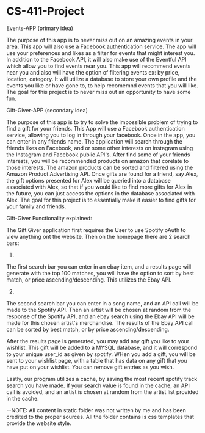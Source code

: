 # CS-411-Project

Events-APP (primary idea)

The purpose of this app is to never miss out on an amazing events in your area. This app will also use a Facebook authentication service. The app will use your preferences and likes as a filter for events that might interest you. In addition to the Facebook API, it will also make use of the Eventful API which allow you to find events near you. This app will recommend events near you and also will have the option of filtering events ex: by price, location, category. It will utilize a database to store your own profile and the events you like or have gone to, to help recomemnd events that you will like. The goal for this project is to never miss out an opportunity to have some fun. 


Gift-Giver-APP (secondary idea)

The purpose of this app is to try to solve the impossible problem of trying to find a gift for your friends. This App will use a Facebook authentication service, allowing you to log in through your facebook. Once in the app, you can enter in any friends name. The application will search through the friends likes on Facebook, and or some other interests on instagram using the Instagram and Facebook public API's. After find some of your friends interests, you will be recommended products on amazon that corelate to those interests. The amazon products can be sorted and filtered using the Amazon Product Advertising API. Once gifts are found for a friend, say Alex, the gift options presented for Alex will be queried into a database associated with Alex, so that if you would like to find more gifts for Alex in the future, you can just access the options in the database associated with Alex. The goal for this project is to essentially make it easier to find gifts for your family and friends. 


Gift-Giver Functionality explained:

The Gift Giver application first requires the User to use Spotify oAuth to view anything ont the website.
Then on the homepage there are 2 search bars:
  
  1)
  The first search bar you can enter in an ebay item, and a results page will generate with the top 100 matches, you will have   the option to sort by best match, or price ascending/descending. This utilizes the Ebay API.
  
  2)
  The second search bar you can enter in a song name, and an API call will be made to the Spotify API. Then an artist will be   chosen at random from the response of the Spotify API, and an ebay search using the Ebay API will be made for this chosen     artist's merchandise. The results of the Ebay API call can be sorted by best match, or by price ascending/descending.
  
After the results page is generated, you may add any gift you like to your wishlist. This gift will be added to a MYSQL database, and it will correspond to your unique user_id as given by spotify. WHen you add a gift, you will be sent to your wishlist page, with a table that has data on any gift that you have put on your wishlist. You can remove gift entries as you wish.

Lastly, our program utilizes a cache, by saving the most recent spotify track search you have made. If your search value is found in the cache, an API call is avoided, and an artist is chosen at random from the artist list provided in the cache. 


--NOTE:
  All content in static folder was not written by me and has been credited to the proper sources. All the folder contains is     css templates that provide the website style.
